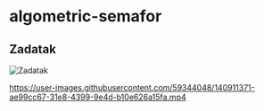 # algometric-semafor

<h2>Zadatak</h2>

![Zadatak](https://user-images.githubusercontent.com/59344048/140910628-9b552eff-4e7e-438a-97d6-6e5eea6d83a6.png)

https://user-images.githubusercontent.com/59344048/140911371-ae99cc67-31e8-4399-9e4d-b10e626a15fa.mp4
